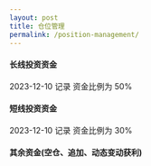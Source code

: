 ```yaml
---
layout: post
title: 仓位管理
permalink: /position-management/
---
```


#### 长线投资资金 

2023-12-10 记录
资金比例为 50%

#### 短线投资资金

2023-12-10 记录
资金比例为 30%

#### 其余资金(空仓、追加、动态变动获利)

